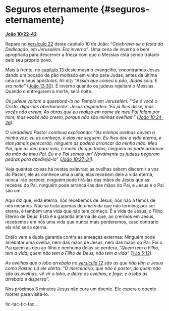# Seguros eternamente {#seguros-eternamente}

[**João 10:22-42**](http://bibliaonline.com.br/acf/jo/10/22-42)

Repare no [versículo 22](http://bibliaonline.com.br/acf/jo/10/22) deste capítulo 10 de João: “_Celebrava-se a festa da Dedicação, em Jerusalém. Era inverno”_. Uma cena de inverno é bem apropriada para descrever a frieza com que o Messias está sendo tratado pelo seu próprio povo.

Mais à frente, no [capítulo 13](http://bibliaonline.com.br/acf/jo/13) deste mesmo evangelho, encontramos Jesus dando um bocado de pão molhado em vinho para Judas, antes da última ceia com seus apóstolos. Ali diz: “_Assim que comeu o pão, Judas saiu. E era noite”_ ([João 13:30](http://bibliaonline.com.br/acf/jo/13/30)). É inverno quando os judeus rejeitam o Messias. Quando o entregarem à morte, será noite.

_Os judeus voltam a questioná-lo no Templo em Jerusalém: “‘Se é você o Cristo, diga-nos abertamente’. Jesus respondeu: ‘Eu já lhes disse, mas vocês não creem. As obras que eu realizo em nome de meu Pai falam por mim, mas vocês não creem, porque não são minhas ovelhas’” (_[_João 10:24-26_](http://bibliaonline.com.br/acf/jo/10/24-26)_)._

_O verdadeiro Pastor continua explicando: “‘As minhas ovelhas ouvem a minha voz; eu as conheço, e elas me seguem. Eu lhes dou a vida eterna, e elas jamais perecerão; ninguém as poderá arrancar da minha mão. Meu Pai, que as deu para mim, é maior do que todos; ninguém as pode arrancar da mão de meu Pai. Eu e o Pai somos um’ Novamente os judeus pegaram pedras para apedrejá-lo” (_[_João 10:27-31_](http://bibliaonline.com.br/acf/jo/10/27-31)_)._

Veja quantas coisas há nestas palavras: as ovelhas sabem discernir a voz do Pastor, ele as conhece uma a uma, elas recebem dele a vida eterna, nunca irão perecer, ninguém pode tirá-las das mãos de Jesus que as recebeu do Pai, ninguém pode arrancá-las das mãos do Pai, e Jesus e o Pai são um.

Aqui diz que, vida eterna, nós recebemos de Jesus; nós não a temos de nós mesmos. Não se trata apenas de uma vida que não termina; por ser eterna, é também uma vida que não tem começo. É a vida de Jesus, o Filho Eterno de Deus. Esta é a garantia interna de que, ao crermos em Jesus, recebemos em nós uma vida que nunca mais perderemos, caso contrário ela não seria eterna.

Então vem a dupla garantia contra as ameaças externas: Ninguém pode arrebatar uma ovelha, nem das mãos de Jesus, nem das mãos do Pai. Foi o Pai quem as deu ao filho e nenhuma delas se perderá. “_Quem tem o Filho, tem a vida; quem não tem o Filho de Deus, não tem a vida”_ ([1 Jo 5:12](http://bibliaonline.com.br/acf/1jo/5/12)).

_As ovelhas que o lobo arrebata no_ [_versículo 12_](http://bibliaonline.com.br/acf/jo/10/12) _são as que não têm a Jesus como Pastor. Lá ele alerta: “O mercenário, que não é pastor, de quem não são as ovelhas, vê vir o lobo, e deixa as ovelhas, e foge; e o lobo as arrebata e dispersa”._

Nos próximos 3 minutos Jesus não cura um doente. Ele espera o doente morrer para visitá-lo.

tic-tac-tic-tac...